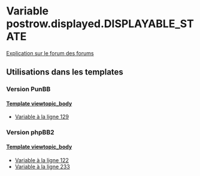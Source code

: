 # Variable postrow.displayed.DISPLAYABLE_STATE
[Explication sur le forum des forums](http://forum.forumactif.com/t294113-listing-des-variables#postrow.displayed.DISPLAYABLE_STATE)
## Utilisations dans les templates
### Version PunBB
#### [Template viewtopic_body](punbb/viewtopic_body.md)
* [Variable à la ligne 129](../punbb/viewtopic_body.tpl#L129)
### Version phpBB2
#### [Template viewtopic_body](subsilver/viewtopic_body.md)
* [Variable à la ligne 122](../subsilver/viewtopic_body.tpl#L122)
* [Variable à la ligne 233](../subsilver/viewtopic_body.tpl#L233)